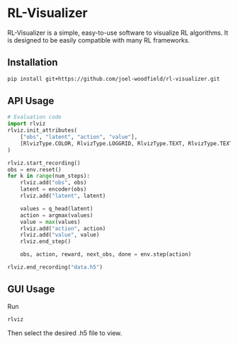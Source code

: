 # RL-Visualizer

RL-Visualizer is a simple, easy-to-use software to visualize RL algorithms. It is designed to be easily compatible with many RL frameworks.

## Installation
```bash
pip install git+https://github.com/joel-woodfield/rl-visualizer.git
```

## API Usage
```python
# Evaluation code
import rlviz
rlviz.init_attributes(
    ["obs", "latent", "action", "value"], 
    [RlvizType.COLOR, RlvizType.LOGGRID, RlvizType.TEXT, RlvizType.TEXT]],
)

rlviz.start_recording()
obs = env.reset()
for k in range(num_steps):
    rlviz.add("obs", obs)
    latent = encoder(obs)
    rlviz.add("latent", latent)

    values = q_head(latent)
    action = argmax(values)
    value = max(values)
    rlviz.add("action", action)
    rlviz.add("value", value)
    rlviz.end_step()

    obs, action, reward, next_obs, done = env.step(action)

rlviz.end_recording("data.h5")
```

## GUI Usage
Run
```bash
rlviz
```
Then select the desired .h5 file to view.

